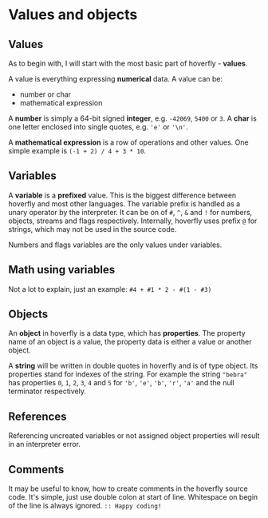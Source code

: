 # Values and objects

## Values
As to begin with, I will start with the most basic
part of hoverfly - **values**.

A value is everything expressing **numerical** data.
A value can be:
* number or char
* mathematical expression

A **number** is simply a 64-bit signed **integer**,
e.g. `-42069`, `5400` or `3`. A **char** is one letter
enclosed into single quotes, e.g. `'e'` or `'\n'`.

A **mathematical expression** is a row of operations
and other values. One simple example is
`(-1 + 2) / 4 + 3 * 10`.

## Variables
A **variable** is a **prefixed** value. This is the biggest
difference between hoverfly and most other languages.
The variable prefix is handled as a unary operator by the
interpreter. It can be on of `#`, `^`, `&` and `!` for
numbers, objects, streams and flags respectively.
Internally, hoverfly uses prefix `@` for strings,
which may not be used in the source code.

Numbers and flags variables are the only values under variables.

## Math using variables
Not a lot to explain, just an example: `#4 + #1 * 2 - #(1 - #3)`

## Objects
An **object** in hoverfly is a data type, which has **properties**.
The property name of an object is a value, the property data is
either a value or another object.

A **string** will be written in double quotes in hoverfly and
is of type object. Its properties stand for indexes of the string.
For example the string `"bebra"` has properties `0`, `1`, `2`,
`3`, `4` and `5` for `'b'`, `'e'`, `'b'`, `'r'`, `'a'` and
the null terminator respectively.

## References
Referencing uncreated variables or not assigned object properties
will result in an interpreter error.

## Comments
It may be useful to know, how to create comments in the
hoverfly source code. It's simple, just use double colon
at start of line. Whitespace on begin of the line is always ignored.
`:: Happy coding!`